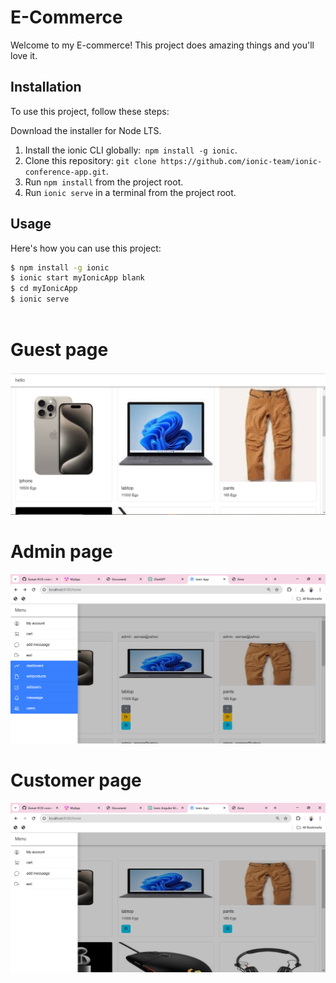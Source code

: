 # E-Commerce

Welcome to my E-commerce! This project does amazing things and you'll love it.

## Installation

To use this project, follow these steps:
 
Download the installer for Node LTS.
1. Install the ionic CLI globally:` npm install -g ionic`.
2. Clone this repository: `git clone https://github.com/ionic-team/ionic-conference-app.git`.
3. Run `npm install` from the project root.
4. Run `ionic serve` in a terminal from the project root.


## Usage

Here's how you can use this project:

```bash
$ npm install -g ionic  
$ ionic start myIonicApp blank 
$ cd myIonicApp
$ ionic serve



```

# Guest page
![Image Description](./src/assets/guests.jpg)

# Admin page
![Image Description](./src/assets/admin.png)

# Customer page
![Image Description](./src/assets/customer.png)